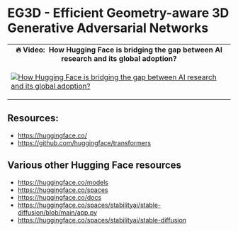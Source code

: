 # EG3D - Efficient Geometry-aware 3D Generative Adversarial Networks #

<table class="table table-striped table-bordered table-vcenter">
    <tr>
        <td align="center"><b>🔥&nbsp;Video:&nbsp; How Hugging Face is bridging the gap between AI research and its global adoption?</b></td>
    </tr>
    <tr>
        <td>
            <div>
                
[![How Hugging Face is bridging the gap between AI research and its global adoption?](https://img.youtube.com/vi/dduGEXv31jI/0.jpg)](https://www.youtube.com/watch?v=dduGEXv31jI)

  </tr>
</table>

## Resources:
- https://huggingface.co/
- https://github.com/huggingface/transformers


## Various other Hugging Face resources
- https://huggingface.co/models
- https://huggingface.co/spaces
- https://huggingface.co/docs
- https://huggingface.co/spaces/stabilityai/stable-diffusion/blob/main/app.py
- https://huggingface.co/spaces/stabilityai/stable-diffusion


